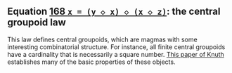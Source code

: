 ## Equation [168 `x = (y ◇ x) ◇ (x ◇ z)`](https://teorth.github.io/equational_theories/implications/?168): the central groupoid law
This law defines central groupoids, which are magmas with some interesting combinatorial structure. For instance, all finite central groupoids have a cardinality that is necessarily a square number. [This paper of Knuth](https://teorth.github.io/equational_theories/blueprint/sect0001.html#knuth) establishes many of the basic properties of these objects.
